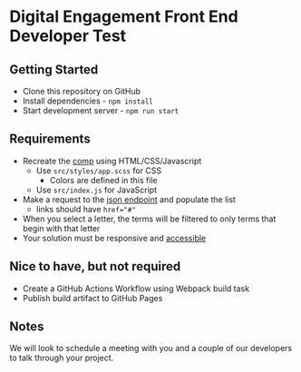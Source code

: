 # Digital Engagement Front End Developer Test

## Getting Started
- Clone this repository on GitHub
- Install dependencies - `npm install`
- Start development server - `npm run start`

## Requirements
- Recreate the [comp](https://raw.githubusercontent.com/HCARecruitment/Digital-Engagement-FED-Test/main/public/comp.png) using HTML/CSS/Javascript
  - Use `src/styles/app.scss` for CSS
    - Colors are defined in this file
  - Use `src/index.js` for JavaScript
- Make a request to the [json endpoint](https://github.com/HCARecruitment/Digital-Engagement-FED-Test/blob/main/public/data.json) and populate the list
  - links should have `href="#"`
- When you select a letter, the terms will be filtered to only terms that begin with that letter
- Your solution must be responsive and [accessible](https://www.w3.org/TR/WCAG21/)

## Nice to have, but not required
- Create a GitHub Actions Workflow using Webpack build task
- Publish build artifact to GitHub Pages

## Notes
We will look to schedule a meeting with you and a couple of our developers to talk through your project. 